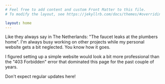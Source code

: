 ```yaml
---
# Feel free to add content and custom Front Matter to this file.
# To modify the layout, see https://jekyllrb.com/docs/themes/#overriding-theme-defaults

layout: home
---
```


Like they always say in The Netherlands: "The faucet leaks at the plumbers home". I'm always busy working on other projects 
while my personal website gets a bit neglected. You know how it goes.

I figured setting up a simple website would 
look a bit more professional than the "403 Forbidden" error that dominated this page for the past
couple of years. 

Don't expect regular updates here!

